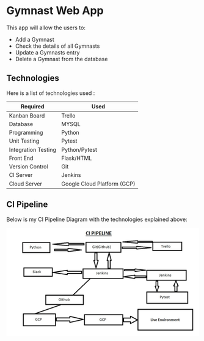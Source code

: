 # Gymnast Web App
This app will allow the users to:
* Add a Gymnast
* Check the details of all Gymnasts
* Update a Gymnasts entry
* Delete a Gymnast from the database

## Technologies
Here is a list of technologies used :

| Required  | Used    |
|-----------|---------|
| Kanban Board |  Trello |
| Database |MYSQL|
| Programming |Python  |
| Unit Testing |Pytest |
| Integration Testing |Python/Pytest |
| Front End | Flask/HTML |
| Version Control | Git |
| CI Server | Jenkins |
| Cloud Server | Google Cloud Platform (GCP)

## CI Pipeline
Below is my CI Pipeline Diagram with the technologies explained above:

![CI Pipeline](https://github.com/paullagah/DevOps/blob/master/CI_Pipeline.jpg)

